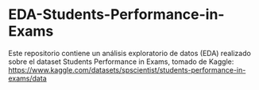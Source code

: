 # EDA-Students-Performance-in-Exams
Este repositorio contiene un análisis exploratorio de datos (EDA) realizado sobre el dataset Students Performance in Exams, tomado de Kaggle:   https://www.kaggle.com/datasets/spscientist/students-performance-in-exams/data
